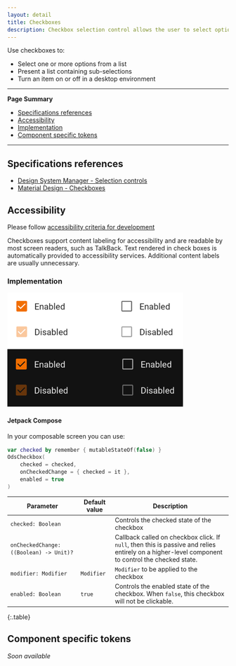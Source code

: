 ```yaml
---
layout: detail
title: Checkboxes
description: Checkbox selection control allows the user to select options.
---
```


Use checkboxes to:

* Select one or more options from a list
* Present a list containing sub-selections
* Turn an item on or off in a desktop environment

---

**Page Summary**

* [Specifications references](#specifications-references)
* [Accessibility](#accessibility)
* [Implementation](#implementation)
* [Component specific tokens](#component-specific-tokens)

---

## Specifications references

- [Design System Manager - Selection controls](https://system.design.orange.com/0c1af118d/p/14638a-selection-controls/b/352c00)
- [Material Design - Checkboxes](https://material.io/components/checkboxes/)

## Accessibility

Please follow [accessibility criteria for development](https://a11y-guidelines.orange.com/en/mobile/android/development/)

Checkboxes support content labeling for accessibility and are readable by most screen readers, such
as TalkBack. Text rendered in check boxes is automatically provided to accessibility services.
Additional content labels are usually unnecessary.

### Implementation

![Checkbox](images/checkbox_light.png) ![Checkbox dark](images/checkbox_dark.png)

#### Jetpack Compose

In your composable screen you can use:

```kotlin
var checked by remember { mutableStateOf(false) }
OdsCheckbox(
    checked = checked,
    onCheckedChange = { checked = it },
    enabled = true
)
```

Parameter | Default value | Description
-- | -- | --
`checked: Boolean` | | Controls the checked state of the checkbox
`onCheckedChange: ((Boolean) -> Unit)?` | | Callback called on checkbox click. If `null`, then this is passive and relies entirely on a higher-level component to control the checked state.
`modifier: Modifier` | `Modifier` | `Modifier` to be applied to the checkbox
`enabled: Boolean` | `true` | Controls the enabled state of the checkbox. When `false`, this checkbox will not be clickable.
{:.table}

## Component specific tokens

_Soon available_
